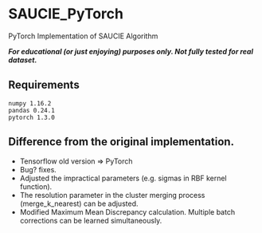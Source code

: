 # SAUCIE_PyTorch
PyTorch Implementation of SAUCIE Algorithm

***For educational (or just enjoying) purposes only. Not fully tested for real dataset.***

## Requirements
```
numpy 1.16.2
pandas 0.24.1
pytorch 1.3.0
```

## Difference from the original implementation.
* Tensorflow old version => PyTorch
* Bug? fixes.
* Adjusted the impractical parameters (e.g. sigmas in RBF kernel function).
* The resolution parameter in the cluster merging process (merge_k_nearest) can be adjusted.
* Modified Maximum Mean Discrepancy calculation. Multiple batch corrections can be learned simultaneously.
